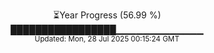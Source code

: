 <p align="center">
⏳Year Progress (56.99 %)<br>
█████████████████▁▁▁▁▁▁▁▁▁▁▁▁▁ <br>
<sub>Updated: Mon, 28 Jul 2025 00:15:24 GMT</sub>
</p>

